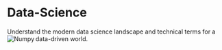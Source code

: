 # Data-Science
Understand the modern data science landscape and technical terms for a data-driven world.
<img align="left" alt="Numpy" src="./Numpy" />
